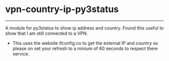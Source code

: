 # vpn-country-ip-py3status
----

A module for py3status to show ip address and country. Found this useful to
show that I am still connected to a VPN.

* This uses the website ifconfig.co to get the external IP and country so please on set your refresh to a minium of 60 seconds to respect there service.
